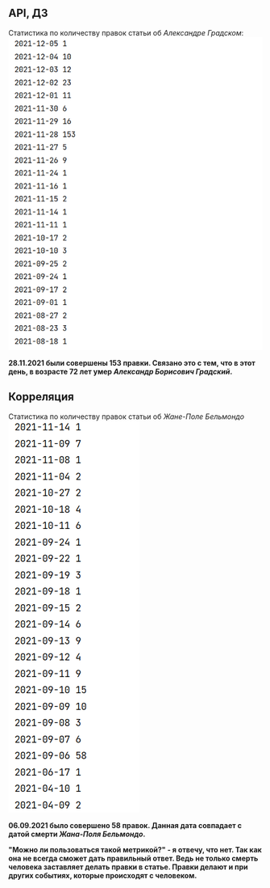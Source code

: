 ## API, ДЗ 

Статистика по количеству правок статьи об *Александре Градском*: ![img.png](img.png) 

**28.11.2021 были совершены 153 правки. Связано это с тем, что в этот день, в возрасте 72 лет умер *Александр Борисович Градский*.**

## Корреляция 

Статистика по количеству правок статьи об *Жане-Поле Бельмондо* ![img_2.png](img_2.png)

**06.09.2021 было совершено 58 правок. Данная дата совпадает с датой смерти *Жана-Поля Бельмондо*.**

**"Можно ли пользоваться такой метрикой?" - я отвечу, что нет. Так как она не всегда сможет дать правильный ответ. Ведь не только смерть человека заставляет делать правки в статье. Правки делают и при других событиях, которые происходят с человеком.**